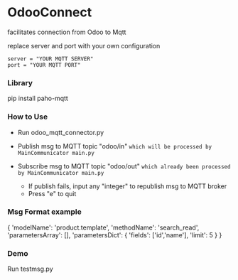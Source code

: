 # OdooConnect

facilitates connection from Odoo to Mqtt

replace server and port with your own configuration
```
server = "YOUR MQTT SERVER"
port = "YOUR MQTT PORT"
```

### Library
pip install paho-mqtt

### How to Use
- Run odoo_mqtt_connector.py
- Publish msg to MQTT topic "odoo/in" `which will be processed by MainCommunicator main.py`
- Subscribe msg to MQTT topic "odoo/out" `which already been processed by MainCommunicator main.py`

    - If publish fails, input any "integer" to republish msg to MQTT broker
    - Press "e" to quit

### Msg Format example

{
    'modelName': 'product.template',
    'methodName': 'search_read',
    'parametersArray': [],
    'parametersDict': {
        'fields': ['id','name'],
        'limit': 5
    }
}

### Demo
Run testmsg.py
